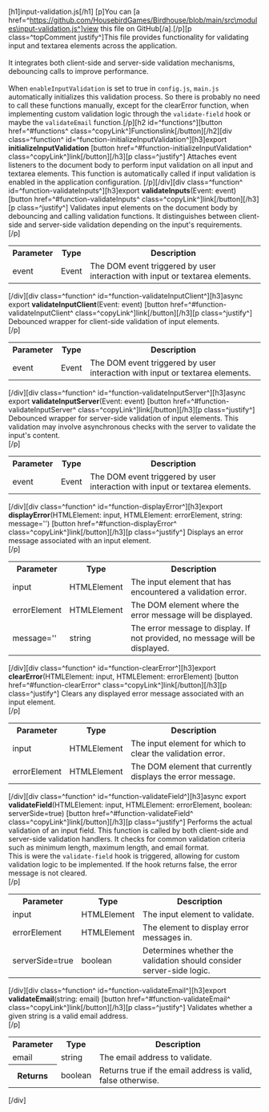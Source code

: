 [h1]input-validation.js[/h1]
[p]You can [a href=^https://github.com/HousebirdGames/Birdhouse/blob/main/src\modules\input-validation.js^]view this file on GitHub[/a].[/p][p class=^topComment justify^]This file provides functionality for validating input and textarea elements across the application. <br><br>It integrates both client-side and server-side validation mechanisms, debouncing calls to improve performance. <br><br>When `enableInputValidation` is set to true in `config.js`, `main.js` automatically initializes this validation process. So there is probably no need to call these functions manually, except for the clearError function, when implementing custom validation logic through the `validate-field` hook or maybe the `validateEmail` function.[/p][h2 id=^functions^][button href=^#functions^ class=^copyLink^]Functions<span class="material-icons spaceLeft">link</span>[/button][/h2][div class=^function^ id=^function-initializeInputValidation^][h3]export <strong class="copyData" data-copy="initializeInputValidation()">initializeInputValidation</strong> [button href=^#function-initializeInputValidation^ class=^copyLink^]<span class="material-icons">link</span>[/button][/h3][p class=^justify^] Attaches event listeners to the document body to perform input validation on all input and textarea elements. This function is automatically called if input validation is enabled in the application configuration. [/p][/div][div class=^function^ id=^function-validateInputs^][h3]export <strong class="copyData" data-copy="validateInputs(Event)">validateInputs</strong>(Event: event) [button href=^#function-validateInputs^ class=^copyLink^]<span class="material-icons">link</span>[/button][/h3][p class=^justify^] Validates input elements on the document body by debouncing and calling validation functions. It distinguishes between client-side and server-side validation depending on the input&#039;s requirements. <br> [/p]<table><tr><th>Parameter</th><th>Type</th><th>Description</th></tr><tr><td class="parameter">event</td><td>Event</td><td>The DOM event triggered by user interaction with input or textarea elements.</td></tr></table>[/div][div class=^function^ id=^function-validateInputClient^][h3]async export <strong class="copyData" data-copy="validateInputClient(Event)">validateInputClient</strong>(Event: event) [button href=^#function-validateInputClient^ class=^copyLink^]<span class="material-icons">link</span>[/button][/h3][p class=^justify^] Debounced wrapper for client-side validation of input elements. <br> [/p]<table><tr><th>Parameter</th><th>Type</th><th>Description</th></tr><tr><td class="parameter">event</td><td>Event</td><td>The DOM event triggered by user interaction with input or textarea elements.</td></tr></table>[/div][div class=^function^ id=^function-validateInputServer^][h3]async export <strong class="copyData" data-copy="validateInputServer(Event)">validateInputServer</strong>(Event: event) [button href=^#function-validateInputServer^ class=^copyLink^]<span class="material-icons">link</span>[/button][/h3][p class=^justify^] Debounced wrapper for server-side validation of input elements. This validation may involve asynchronous checks with the server to validate the input&#039;s content. <br> [/p]<table><tr><th>Parameter</th><th>Type</th><th>Description</th></tr><tr><td class="parameter">event</td><td>Event</td><td>The DOM event triggered by user interaction with input or textarea elements.</td></tr></table>[/div][div class=^function^ id=^function-displayError^][h3]export <strong class="copyData" data-copy="displayError(HTMLElement, HTMLElement, string)">displayError</strong>(HTMLElement: input, HTMLElement: errorElement, string: message=&#039;&#039;) [button href=^#function-displayError^ class=^copyLink^]<span class="material-icons">link</span>[/button][/h3][p class=^justify^] Displays an error message associated with an input element. <br> [/p]<table><tr><th>Parameter</th><th>Type</th><th>Description</th></tr><tr><td class="parameter">input</td><td>HTMLElement</td><td>The input element that has encountered a validation error.</td></tr><tr><td class="parameter">errorElement</td><td>HTMLElement</td><td>The DOM element where the error message will be displayed.</td></tr><tr><td class="parameter">message=&#039;&#039;</td><td>string</td><td>The error message to display. If not provided, no message will be displayed.</td></tr></table>[/div][div class=^function^ id=^function-clearError^][h3]export <strong class="copyData" data-copy="clearError(HTMLElement, HTMLElement)">clearError</strong>(HTMLElement: input, HTMLElement: errorElement) [button href=^#function-clearError^ class=^copyLink^]<span class="material-icons">link</span>[/button][/h3][p class=^justify^] Clears any displayed error message associated with an input element. <br> [/p]<table><tr><th>Parameter</th><th>Type</th><th>Description</th></tr><tr><td class="parameter">input</td><td>HTMLElement</td><td>The input element for which to clear the validation error.</td></tr><tr><td class="parameter">errorElement</td><td>HTMLElement</td><td>The DOM element that currently displays the error message.</td></tr></table>[/div][div class=^function^ id=^function-validateField^][h3]async export <strong class="copyData" data-copy="validateField(HTMLElement, HTMLElement, boolean)">validateField</strong>(HTMLElement: input, HTMLElement: errorElement, boolean: serverSide=true) [button href=^#function-validateField^ class=^copyLink^]<span class="material-icons">link</span>[/button][/h3][p class=^justify^] Performs the actual validation of an input field. This function is called by both client-side and server-side validation handlers. It checks for common validation criteria such as minimum length, maximum length, and email format. <br> This is were the `validate-field` hook is triggered, allowing for custom validation logic to be implemented. If the hook returns false, the error message is not cleared. <br> [/p]<table><tr><th>Parameter</th><th>Type</th><th>Description</th></tr><tr><td class="parameter">input</td><td>HTMLElement</td><td>The input element to validate.</td></tr><tr><td class="parameter">errorElement</td><td>HTMLElement</td><td>The element to display error messages in.</td></tr><tr><td class="parameter">serverSide=true</td><td>boolean</td><td>Determines whether the validation should consider server-side logic.</td></tr></table>[/div][div class=^function^ id=^function-validateEmail^][h3]export <strong class="copyData" data-copy="validateEmail(string)">validateEmail</strong>(string: email) [button href=^#function-validateEmail^ class=^copyLink^]<span class="material-icons">link</span>[/button][/h3][p class=^justify^] Validates whether a given string is a valid email address. <br> [/p]<table><tr><th>Parameter</th><th>Type</th><th>Description</th></tr><tr><td class="parameter">email</td><td>string</td><td>The email address to validate.</td></tr><tr></tr><tr><th class="returns">Returns</th><td>boolean</td><td>Returns true if the email address is valid, false otherwise.</td></tr></table>[/div]